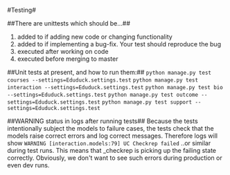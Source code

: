 #Testing#

##There are unittests which should be...##

1. added to if adding new code or changing functionality
2. added to if implementing a bug-fix. Your test should reproduce the bug
3. executed after working on code
4. executed before merging to master

##Unit tests at present, and how to run them:##
`python manage.py test courses --settings=Eduduck.settings.test`
`python manage.py test interaction --settings=Eduduck.settings.test`
`python manage.py test bio --settings=Eduduck.settings.test`
`python manage.py test outcome --settings=Eduduck.settings.test`
`python manage.py test support --settings=Eduduck.settings.test`

##WARNING status in logs after running tests##
Because the tests intentionally subject the models to failure cases, the tests 
check that the models raise correct errors and log correct messages.
Therefore logs will show 
`WARNING [interaction.models:79] UC Checkrep failed`
..or similar during test runs. This means that _checkrep is picking up the 
failing state correctly.
Obviously, we don't want to see such errors during production or even dev runs.
